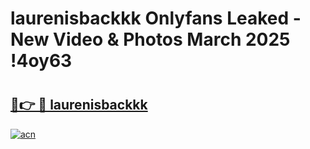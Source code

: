 # laurenisbackkk Onlyfans Leaked - New Video & Photos March 2025 !4oy63

# <h2><a href="https://s72jls.iuczelnia.edu.pl?title=laurenisbackkk&ref=4oy63">🔗👉 🔴 laurenisbackkk</a></h2>

[![acn](https://github.com/user-attachments/assets/0f9c940e-d8b0-45ae-aac7-cd30a18b3e1c)](https://s72jls.iuczelnia.edu.pl?title=laurenisbackkk&ref=4oy63)

